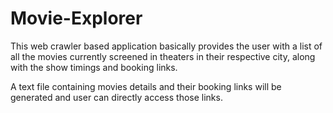 # Movie-Explorer
This web crawler based application basically provides the user with a list of all the movies currently screened in theaters in their respective city, along with the show timings and booking links.

A text file containing movies details and their booking links will be generated and user can directly access those links.

